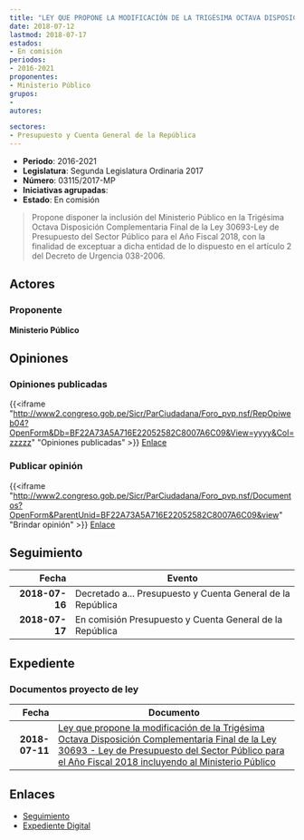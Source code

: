 ```yaml
---
title: "LEY QUE PROPONE LA MODIFICACIÓN DE LA TRIGÉSIMA OCTAVA DISPOSICIÓN COMPLEMENTARIA FINAL DE LA LEY 30693-LEY DE PRESUPUESTO DEL SECTOR PÚBLICO PARA EL AÑO FISCAL 2018 INCLUYENDO AL MINISTERIO PÚBLICO"
date: 2018-07-12
lastmod: 2018-07-17
estados:
- En comisión
periodos:
- 2016-2021
proponentes:
- Ministerio Público
grupos:
- 
autores:

sectores:
- Presupuesto y Cuenta General de la República
---
```

- **Periodo**: 2016-2021
- **Legislatura**: Segunda Legislatura Ordinaria 2017
- **Número**: 03115/2017-MP
- **Iniciativas agrupadas**: 
- **Estado**: En comisión

> Propone disponer la inclusión del Ministerio Público en la Trigésima Octava Disposición Complementaria Final de la Ley 30693-Ley de Presupuesto del Sector Público para el Año Fiscal 2018, con la finalidad de exceptuar a dicha entidad de lo dispuesto en el artículo 2 del Decreto de Urgencia 038-2006.


## Actores

### Proponente

**Ministerio Público**

## Opiniones

### Opiniones publicadas

{{<iframe "http://www2.congreso.gob.pe/Sicr/ParCiudadana/Foro_pvp.nsf/RepOpiweb04?OpenForm&Db=BF22A73A5A716E22052582C8007A6C09&View=yyyy&Col=zzzzz" "Opiniones publicadas" >}}
[Enlace](http://www2.congreso.gob.pe/Sicr/ParCiudadana/Foro_pvp.nsf/RepOpiweb04?OpenForm&Db=BF22A73A5A716E22052582C8007A6C09&View=yyyy&Col=zzzzz)

### Publicar opinión

{{<iframe "http://www2.congreso.gob.pe/Sicr/ParCiudadana/Foro_pvp.nsf/Documentos?OpenForm&ParentUnid=BF22A73A5A716E22052582C8007A6C09&view" "Brindar opinión" >}}
[Enlace](http://www2.congreso.gob.pe/Sicr/ParCiudadana/Foro_pvp.nsf/Documentos?OpenForm&ParentUnid=BF22A73A5A716E22052582C8007A6C09&view)


## Seguimiento

| Fecha | Evento |
|------:|--------|
| **2018-07-16** | Decretado a... Presupuesto y Cuenta General de la República |
| **2018-07-17** | En comisión Presupuesto y Cuenta General de la República |

## Expediente

### Documentos proyecto de ley

| Fecha | Documento |
|------:|-----------|
| **2018-07-11** | [Ley que propone la modificación de la Trigésima Octava Disposición Complementaria Final de la Ley 30693 - Ley de Presupuesto del Sector Público para el Año Fiscal 2018 incluyendo al Ministerio Público](http://www.leyes.congreso.gob.pe/Documentos/2016_2021/Proyectos_de_Ley_y_de_Resoluciones_Legislativas/PL0311520180711..pdf) |

## Enlaces

- [Seguimiento](http://www2.congreso.gob.pe/Sicr/TraDocEstProc/CLProLey2016.nsf/f7fff46988ca05b1052578e100829cc7/d0ffc9cc105213fb052582c8007ce004?OpenDocument)
- [Expediente Digital](http://www2.congreso.gob.pe/Sicr/TraDocEstProc/Expvirt_2011.nsf/visbusqptramdoc1621/03115?opendocument)

